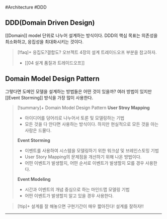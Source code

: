 #Architecture #DDD


## DDD(Domain Driven Design)
[[Domain]] model 단위로 나누어 설계하는 방식이다. DDD의 핵심 목표는 의존성을 최소화하고, 응집성을 최대화시키는 것이다.

> [!faq]+ 응집도?결합도?
> 오브젝트 4장의 설계 트레이드오프 부분을 참고하자.
> + [[04 설계 품질과 트레이드오프]]


## Domain Model Design Pattern
그렇다면 도메인 모델을 설계하는 방법들은 어떤 것이 있을까? 여러 방법이 있지만 [[Event Storming]] 방식을 가장 많이 사용한다.

> [!summary]+ Domain Model Design Pattern
> **User Stroy Mapping**
> + 아이디어를 덩어리로 나누어서 토론 및 모델링하는 기법
> + 모든 것을 다 안다면 사용하는 방식이다. 하지만 현실적으로 모든 것을 아는 사람은 드물다.
> 
> **Event Storming**
> + 이벤트를 사용하여 시스템을 모델링하기 위한 워크샵 및 브레인스토밍 기법
> + User Story Mapping의 문제점을 개선하기 위해 나온 방법이다.
> + 어떤 이벤트가 발생할지, 어떤 순서로 이벤트가 발생할지 모를 경우 사용한다.
> 
> **Event Modeling**
> + 시간과 이벤트의 개념 중심으로 하는 마인드맵 모델링 기법
> + 어떤 이벤트가 발생할지 알고 있을 경우 사용한다.

> [!tip]+ 
> 설계를 잘 해놓으면 구현기간이 매우 짧아진다! 설계를 잘하자!!


---

